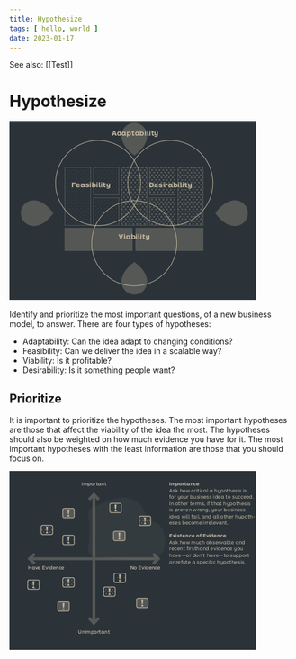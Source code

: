 ```yaml
---
title: Hypothesize
tags: [ hello, world ]
date: 2023-01-17
---
```


See also: [[Test]]

# Hypothesize
![](img/pasted_img_20230117005214.png)

Identify and prioritize the most important questions, of a new business model, to answer. There are four types of hypotheses:

- Adaptability: Can the idea adapt to changing conditions?
- Feasibility: Can we deliver the idea in a scalable way?
- Viability: Is it profitable?
- Desirability: Is it something people want?

## Prioritize

It is important to prioritize the hypotheses. The most important hypotheses are those that affect the viability of the idea the most. The hypotheses should also be weighted on how much evidence you have for it. The most important hypotheses with the least information are those that you should focus on.

![](img/pasted_img_20230117005421.png)
